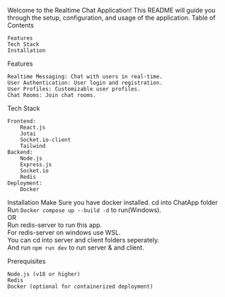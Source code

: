 Welcome to the Realtime Chat Application! This README will guide you through the setup, configuration, and usage of the application.
Table of Contents

    Features
    Tech Stack
    Installation

Features

    Realtime Messaging: Chat with users in real-time.
    User Authentication: User login and registration.
    User Profiles: Customizable user profiles.
    Chat Rooms: Join chat rooms.

Tech Stack

    Frontend:
        React.js
        Jotai
        Socket.io-client
        Tailwind
    Backend:
        Node.js
        Express.js
        Socket.io
        Redis
    Deployment:
        Docker

Installation
    Make Sure you have docker installed.
    cd into ChatApp folder <br>
    Run `Docker compose up --build -d` to run(Windows).<br>
    OR <br>
    Run redis-server to run this app.<br>
    For redis-server on windows use WSL.<br>
    You can cd into server and client folders seperately.<br>
    And run `npm run dev` to run server & and client.<br>
    
Prerequisites

    Node.js (v18 or higher)
    Redis
    Docker (optional for containerized deployment)